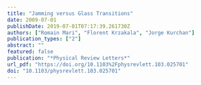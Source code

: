 ```yaml
---
title: "Jamming versus Glass Transitions"
date: 2009-07-01
publishDate: 2019-07-01T07:17:39.261730Z
authors: ["Romain Mari", "Florent Krzakala", "Jorge Kurchan"]
publication_types: ["2"]
abstract: ""
featured: false
publication: "*Physical Review Letters*"
url_pdf: "https://doi.org/10.1103%2Fphysrevlett.103.025701"
doi: "10.1103/physrevlett.103.025701"
---
```


